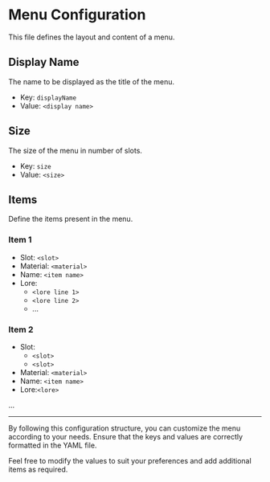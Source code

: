 # Menu Configuration

This file defines the layout and content of a menu.

## Display Name

The name to be displayed as the title of the menu.

- Key: `displayName`
- Value: `<display name>`

## Size

The size of the menu in number of slots.

- Key: `size`
- Value: `<size>`

## Items

Define the items present in the menu.

### Item 1

- Slot: `<slot>`
- Material: `<material>`
- Name: `<item name>`
- Lore:
    - `<lore line 1>`
    - `<lore line 2>`
    - ...

### Item 2

- Slot:
    - `<slot>`
    - `<slot>`
- Material: `<material>`
- Name: `<item name>`
- Lore:`<lore>`

...

---

By following this configuration structure, you can customize the menu according to your needs. Ensure that the keys and
values are correctly formatted in the YAML file.

Feel free to modify the values to suit your preferences and add additional items as required.
